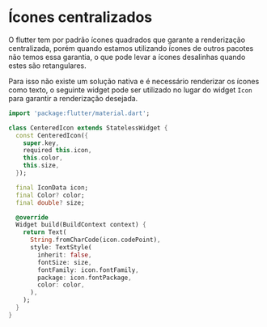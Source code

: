 # Ícones centralizados

O flutter tem por padrão ícones quadrados que garante a renderização centralizada, porém quando estamos utilizando ícones de outros pacotes não temos essa garantia, o que pode levar a ícones desalinhas quando estes são retangulares.

Para isso não existe um solução nativa e é necessário renderizar os ícones como texto, o seguinte widget pode ser utilizado no lugar do widget `Icon` para garantir a renderização desejada.

```dart
import 'package:flutter/material.dart';

class CenteredIcon extends StatelessWidget {
  const CenteredIcon({
    super.key,
    required this.icon,
    this.color,
    this.size,
  });

  final IconData icon;
  final Color? color;
  final double? size;

  @override
  Widget build(BuildContext context) {
    return Text(
      String.fromCharCode(icon.codePoint),
      style: TextStyle(
        inherit: false,
        fontSize: size,
        fontFamily: icon.fontFamily,
        package: icon.fontPackage,
        color: color,
      ),
    );
  }
}
```
